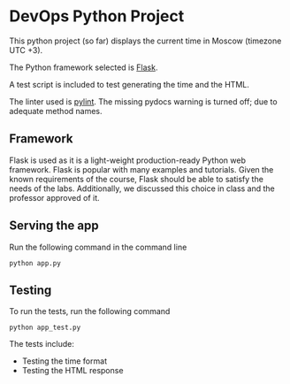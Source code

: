 # DevOps Python Project

This python project (so far) displays the current time in Moscow (timezone UTC +3).

The Python framework selected is [Flask](https://flask.palletsprojects.com/en/2.1.x/).

A test script is included to test generating the time and the HTML.

The linter used is [pylint](https://pylint.pycqa.org/en/latest/). The missing pydocs warning is turned off; due to adequate method names.

## Framework

Flask is used as it is a light-weight production-ready Python web framework.
Flask is popular with many examples and tutorials.
Given the known requirements of the course, Flask should be able to satisfy the needs of the labs.
Additionally, we discussed this choice in class and the professor approved of it.

## Serving the app

Run the following command in the command line

```console
python app.py
```

## Testing

To run the tests, run the following command

```console
python app_test.py
```

The tests include:

- Testing the time format
- Testing the HTML response
